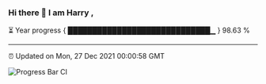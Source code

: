 ### Hi there 👋 I am Harry , 

⏳ Year progress { █████████████████████████████▁ } 98.63 %

---

⏰ Updated on Mon, 27 Dec 2021 00:00:58 GMT

![Progress Bar CI](https://github.com/duykhang68/duykhang68/workflows/Progress%20Bar%20CI/badge.svg)
